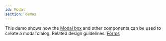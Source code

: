 ```yaml
---
id: Modal
section: demos
---
```

This demo shows how the [Modal box](/documentation/core/components/modalbox) and other components can be used to create a modal dialog. Related design guidelines: [Forms](/design-guidelines/usage-and-behavior/modal)
